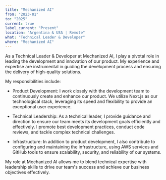 ```yaml
---
title: "Mechanized AI"
from: "2023-01"
to: "2025"
current: true
label_current: "Present"
location: "Argentina & USA | Remote"
what: "Technical Leader & Developer"
where: "Mechanized AI"
---
```

As a Technical Leader & Developer at Mechanized AI, I play a pivotal role in leading the development and innovation of our product. My experience and expertise are instrumental in guiding the development process and ensuring the delivery of high-quality solutions.

My responsibilities include:

- Product Development: I work closely with the development team to continuously create and enhance our product. We utilize Next.js as our technological stack, leveraging its speed and flexibility to provide an exceptional user experience.

- Technical Leadership: As a technical leader, I provide guidance and direction to ensure our team meets its development goals efficiently and effectively. I promote best development practices, conduct code reviews, and tackle complex technical challenges.

- Infrastructure: In addition to product development, I also contribute to configuring and maintaining the infrastructure, using AWS services and GitHub tools to ensure scalability, security, and reliability of our systems.

My role at Mechanized AI allows me to blend technical expertise with leadership skills to drive our team's success and achieve our business objectives effectively.